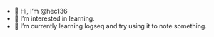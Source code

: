 - 👋 Hi, I’m @hec136
- 👀 I’m interested in learning.
- 🌱 I’m currently learning logseq and try using it to note something.

<!---
hec136/hec136 is a ✨ special ✨ repository because its `README.md` (this file) appears on your GitHub profile.
You can click the Preview link to take a look at your changes.
--->
